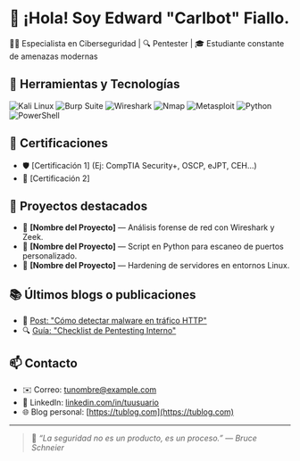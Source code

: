 # 👋 ¡Hola! Soy Edward "Carlbot" Fiallo.

🧑‍💻 Especialista en Ciberseguridad | 🔍 Pentester | 🎓 Estudiante constante de amenazas modernas

## 🧰 Herramientas y Tecnologías

![Kali Linux](https://img.shields.io/badge/Kali_Linux-557C94?style=flat&logo=linux&logoColor=white)
![Burp Suite](https://img.shields.io/badge/Burp_Suite-FF6F00?style=flat&logo=burp-suite&logoColor=white)
![Wireshark](https://img.shields.io/badge/Wireshark-1679A7?style=flat&logo=wireshark&logoColor=white)
![Nmap](https://img.shields.io/badge/Nmap-000000?style=flat)
![Metasploit](https://img.shields.io/badge/Metasploit-4A4A4A?style=flat)
![Python](https://img.shields.io/badge/Python-3776AB?style=flat&logo=python&logoColor=white)
![PowerShell](https://img.shields.io/badge/PowerShell-5391FE?style=flat&logo=powershell&logoColor=white)

## 📜 Certificaciones

- 🛡️ [Certificación 1] (Ej: CompTIA Security+, OSCP, eJPT, CEH...)
- 🧠 [Certificación 2]

## 📁 Proyectos destacados

- 🔐 **[Nombre del Proyecto]** — Análisis forense de red con Wireshark y Zeek.
- 🧪 **[Nombre del Proyecto]** — Script en Python para escaneo de puertos personalizado.
- 🔎 **[Nombre del Proyecto]** — Hardening de servidores en entornos Linux.

## 📚 Últimos blogs o publicaciones

- 📝 [Post: "Cómo detectar malware en tráfico HTTP"](enlace)
- 🔍 [Guía: "Checklist de Pentesting Interno"](enlace)

## 📫 Contacto

- ✉️ Correo: tunombre@example.com  
- 💼 LinkedIn: [linkedin.com/in/tuusuario](https://linkedin.com/in/tuusuario)
- 🌐 Blog personal: [https://tublog.com](https://tublog.com)

---

> 🧠 *“La seguridad no es un producto, es un proceso.” — Bruce Schneier*
